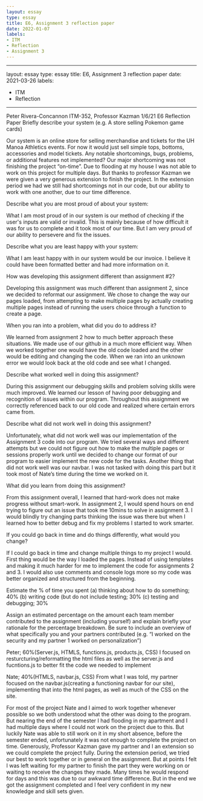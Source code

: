 ```yaml
---
layout: essay
type: essay
title: E6, Assignment 3 reflection paper
date: 2022-01-07
labels:
- ITM
- Reflection
- Assignment 3
---
```


---
layout: essay
type: essay
title: E6, Assignment 3 reflection paper
date: 2021-03-26
labels:
- ITM
- Reflection
---

Peter Rivera-Concannon
ITM-352, Professor Kazman
1/6/21
E6 Reflection Paper
Briefly describe your system (e.g. A store selling Pokemon game cards)

Our system is an online store for selling merchandise and tickets for the UH Manoa Athletics events. For now it would just sell simple tops, bottoms, accessories and model tickets.
Any notable shortcomings, bugs, problems, or additional features not implemented?
Our major shortcoming was not finishing the project “on-time”. Due to flooding at my house I was not able to work on this project for multiple days. But thanks to professor Kazman we were given a very generous extension to finish the project. In the extension period we had we still had shortcomings not in our code, but our ability to work with one another, due to our time difference.

Describe what you are most proud of about your system:

What I am most proud of in our system is our method of checking if the user's inputs are valid or invalid. This is mainly because of how difficult it was for us to complete and it took most of our time. But I am very proud of our ability to persevere and fix the issues.

Describe what you are least happy with your system:

What I am least happy with in our system would be our invoice. I believe it could have been formatted better and had more information on it.

How was developing this assignment different than assignment #2?

Developing this assignment was much different than assignment 2, since we decided to reformat our assignment. We chose to change the way our pages loaded, from attempting to make multiple pages by actually creating multiple pages instead of running the users choice through a function to create a page.

When you ran into a problem, what did you do to address it?

We learned from assignment 2 how to much better approach these situations. We made use of our github in a much more efficient way. When we worked together one would have the old code loaded and the other would be editing and changing the code. When we ran into an unknown error we would look back at the old code and see what I changed.

Describe what worked well in doing this assignment?

During this assignment our debugging skills and problem solving skills were much improved. We learned our lesson of having poor debugging and recognition of issues within our program. Throughout this assignment we correctly referenced back to our old code and realized where certain errors came from.

Describe what did not work well in doing this assignment?

Unfortunately, what did not work well was our implementation of the Assignment 3 code into our program. We tried several ways and different attempts but we could not figure out how to make the multiple pages or sessions properly work until we decided to change our format of our program to easier implement the new code for the tasks. Another thing that did not work well was our navbar. I was not tasked with doing this part but it took most of Nate’s time during the time we worked on it.

What did you learn from doing this assignment?

From this assignment overall, I learned that hard-work does not make progress without smart-work. In assignment 2, I would spend hours on end trying to figure out an issue that took me 10mins to solve in assignment 3. I would blindly try changing parts thinking the issue was there but when I learned how to better debug and fix my problems I started to work smarter. 

If you could go back in time and do things differently, what would you change?

If I could go back in time and change multiple things to my project I would. First thing would be the way I loaded the pages. Instead of using templates and making it much harder for me to implement the code for assignments 2 and 3. I would also use comments and console logs more so my code was better organized and structured from the beginning. 

Estimate the % of time you spent
(a) thinking about how to do something; 40%
(b) writing code (but do not include testing; 30%
(c) testing and debugging; 30%

Assign an estimated percentage on the amount each team member contributed to the assignment (including yourself) and explain briefly your rationale for the percentage breakdown. Be sure to include an overview of what specifically you and your partners contributed (e.g. “I worked on the security and my partner 1 worked on personalization”)

Peter; 60%(Server.js, HTMLS, functions.js, products.js, CSS) I focused on resturcturing/reformatting the html files as well as the server.js and fucntions.js to better fit the code we needed to implement

Nate; 40%(HTMLS, navbar.js, CSS) From what I was told, my partner focused on the navbar.js(creating a functioning navbar for our site), implementing that into the html pages, as well as much of the CSS on the site.

For most of the project Nate and I aimed to work together whenever possible so we both understood what the other was doing to the program. But nearing the end of the semester I had flooding in my apartment and I had multiple days where I could not work on the project due to this. But luckily Nate was able to still work on it in my short absence, before the semester ended, unfortunately it was not enough to complete the project on time. Generously, Professor Kazman gave my partner and I an extension so we could complete the project fully. During the extension period, we tried our best to work together or in general on the assignment. But at points I felt I was left waiting for my partner to finish the part they were working on or waiting to receive the changes they made. Many times he would respond for days and this was due to our awkward time difference. But in the end we got the assignment completed and I feel very confident in my new knowledge and skill sets given.


